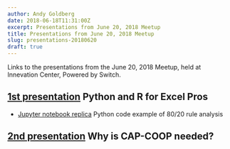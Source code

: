 ```yaml
---
author: Andy Goldberg
date: 2018-06-18T11:31:00Z
excerpt: Presentations from June 20, 2018 Meetup
title: Presentations from June 20, 2018 Meetup
slug: presentations-20180620
draft: true
---
```


Links to the presentations from the June 20, 2018 Meetup, held at Innevation Center, Powered by Switch.

## [1st presentation](/documents/presentations/revealjs/excel_python_r.html) Python and R for Excel Pros

- [Jupyter notebook replica](/documents/jupyter/8020rule.html) Python code example of 80/20 rule analysis

## [2nd presentation](/documents/presentations/remarkjs/capcoop.html) Why is CAP-COOP needed?